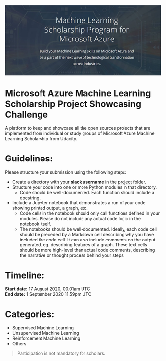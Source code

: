 

![challenge](/image/challenge.jpg)

# Microsoft Azure Machine Learning Scholarship Project Showcasing Challenge

A platform to keep and showcase all the open sources projects that are implemented from individual or study groups of Microsoft Azure Machine Learning Scholarship from Udacity.

# Guidelines:

Please structure your submission using the following steps:
- Create a directory with your **slack username** in the [project](https://github.com/mhmohona/MicrosoftML-ProjectShowcasing/tree/master/project) folder.
- Structure your code into one or more Python modules in that directory.
  - Code should be well-documented. Each function should include a docstring.
- Include a Jupyter notebook that demonstrates a run of your code showing printed output, a graph, etc.
  - Code cells in the notebook should only call functions defined in your modules. Please do not include any actual code logic in the notebook itself.
  - The notebooks should be well-documented. Ideally, each code cell should be preceded by a Markdown cell describing why you have included the code cell. It can also include comments on the output generated, eg. describing features of a graph. These text cells should be more high-level than actual code comments, describing the narrative or thought process behind your steps.
  
  
# Timeline: 
**Start date:** 17 August 2020, 00.01am UTC <br />
**End date:** 1 September 2020 11.59pm UTC


# Categories:

- Supervised Machine Learning <br />
- Unsupervised Machine Learning <br />
- Reinforcement Machine Learning <br />
- Others  <br />

  


> Participation is not mandatory for scholars.
